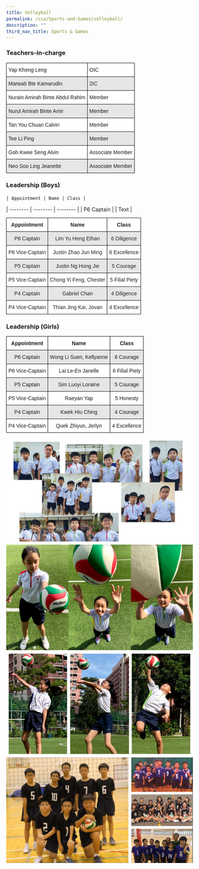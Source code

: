 ```yaml
---
title: Volleyball
permalink: /cca/Sports-and-Games/volleyball/
description: ""
third_nav_title: Sports & Games
---
```

### Teachers-in-charge
<style type="text/css">
.tg  {border-collapse:collapse;border-spacing:0;}
.tg td{border-color:black;border-style:solid;border-width:1px;font-family:Arial, sans-serif;font-size:14px;
  overflow:hidden;padding:10px 5px;word-break:normal;}
.tg th{border-color:black;border-style:solid;border-width:1px;font-family:Arial, sans-serif;font-size:14px;
  font-weight:normal;overflow:hidden;padding:10px 5px;word-break:normal;}
.tg .tg-bsu7{background-color:#E6E6E6;text-align:left;vertical-align:middle}
.tg .tg-zr06{background-color:#FFF;text-align:left;vertical-align:middle}
</style>
<table class="tg">
<thead>
  <tr>
    <th class="tg-zr06">Yap Kheng Leng</th>
    <th class="tg-zr06">OIC</th>
  </tr>
</thead>
<tbody>
  <tr>
    <td class="tg-bsu7">Marwati Bte Kamarudin</td>
    <td class="tg-bsu7">2IC</td>
  </tr>
  <tr>
    <td class="tg-zr06">Nurain Amirah Binte Abdul Rahim</td>
    <td class="tg-zr06">Member</td>
  </tr>
  <tr>
    <td class="tg-bsu7">Nurul Amirah Binte Amir</td>
    <td class="tg-bsu7">Member</td>
  </tr>
  <tr>
    <td class="tg-zr06">Tan You Chuan Calvin</td>
    <td class="tg-zr06">Member</td>
  </tr>
  <tr>
    <td class="tg-bsu7">Tee Li Ping</td>
    <td class="tg-bsu7">Member</td>
  </tr>
  <tr>
    <td class="tg-zr06">Goh Kwee Seng Alvin</td>
    <td class="tg-zr06">Associate Member</td>
  </tr>
  <tr>
    <td class="tg-bsu7">Neo Soo Ling Jeanette</td>
    <td class="tg-bsu7">Associate Member</td>
  </tr>
</tbody>
</table>



### Leadership (Boys)



	| Appointment | Name | Class |
| -------- | -------- | -------- |
| P6 Captain     |    | Text     |


<style type="text/css">
.tg  {border-collapse:collapse;border-spacing:0;}
.tg td{border-color:black;border-style:solid;border-width:1px;font-family:Arial, sans-serif;font-size:14px;
  overflow:hidden;padding:10px 5px;word-break:normal;}
.tg th{border-color:black;border-style:solid;border-width:1px;font-family:Arial, sans-serif;font-size:14px;
  font-weight:normal;overflow:hidden;padding:10px 5px;word-break:normal;}
.tg .tg-4ufn{background-color:#FFF;color:#222;font-weight:bold;text-align:center;vertical-align:top}
.tg .tg-gj5f{background-color:#E6E6E6;color:#222;text-align:center;vertical-align:middle}
.tg .tg-a3j2{background-color:#FFF;color:#222;text-align:center;vertical-align:middle}
</style>
<table class="tg">
<thead>
  <tr>
    <th class="tg-4ufn"><span style="font-weight:bold">Appointment</span></th>
    <th class="tg-4ufn"><span style="font-weight:bold">Name</span></th>
    <th class="tg-4ufn"><span style="font-weight:bold">Class</span></th>
  </tr>
</thead>
<tbody>
  <tr>
    <td class="tg-gj5f">P6 Captain</td>
    <td class="tg-gj5f">Lim Yu Heng Ethan</td>
    <td class="tg-gj5f">6 Diligence</td>
  </tr>
  <tr>
    <td class="tg-a3j2">P6 Vice-Captain</td>
    <td class="tg-a3j2">Justin Zhao Jun Ming</td>
    <td class="tg-a3j2">6 Excellence</td>
  </tr>
  <tr>
    <td class="tg-gj5f">P5 Captain</td>
    <td class="tg-gj5f">Justin Ng Hong Jie</td>
    <td class="tg-gj5f">5 Courage</td>
  </tr>
  <tr>
    <td class="tg-a3j2">P5 Vice-Captain</td>
    <td class="tg-a3j2">Chong Yi Feng, Chester</td>
    <td class="tg-a3j2">5 Filial Piety</td>
  </tr>
  <tr>
    <td class="tg-gj5f">P4 Captain</td>
    <td class="tg-gj5f">Gabriel Chan</td>
    <td class="tg-gj5f">4 Diligence</td>
  </tr>
  <tr>
    <td class="tg-a3j2">P4 Vice-Captain</td>
    <td class="tg-a3j2">Thian Jing Kai, Jovan</td>
    <td class="tg-a3j2">4 Excellence</td>
  </tr>
</tbody>
</table>

### Leadership (Girls)

<style type="text/css">
.tg  {border-collapse:collapse;border-spacing:0;}
.tg td{border-color:black;border-style:solid;border-width:1px;font-family:Arial, sans-serif;font-size:14px;
  overflow:hidden;padding:10px 5px;word-break:normal;}
.tg th{border-color:black;border-style:solid;border-width:1px;font-family:Arial, sans-serif;font-size:14px;
  font-weight:normal;overflow:hidden;padding:10px 5px;word-break:normal;}
.tg .tg-9hzb{background-color:#FFF;font-weight:bold;text-align:center;vertical-align:top}
.tg .tg-vgmr{background-color:#E6E6E6;text-align:center;vertical-align:middle}
.tg .tg-f4yw{background-color:#FFF;text-align:center;vertical-align:middle}
</style>
<table class="tg">
<thead>
  <tr>
    <th class="tg-9hzb"><span style="font-weight:bold">Appointment</span></th>
    <th class="tg-9hzb"><span style="font-weight:bold">Name</span></th>
    <th class="tg-9hzb"><span style="font-weight:bold">Class</span></th>
  </tr>
</thead>
<tbody>
  <tr>
    <td class="tg-vgmr">P6 Captain</td>
    <td class="tg-vgmr">Wong Li Suen, Kellyanne</td>
    <td class="tg-vgmr">6 Courage</td>
  </tr>
  <tr>
    <td class="tg-f4yw">P6 Vice-Captain</td>
    <td class="tg-f4yw">Lai Le-En Janelle</td>
    <td class="tg-f4yw">6 Filial Piety</td>
  </tr>
  <tr>
    <td class="tg-vgmr">P5 Captain</td>
    <td class="tg-vgmr">Sim Luoyi Loraine</td>
    <td class="tg-vgmr">5 Courage</td>
  </tr>
  <tr>
    <td class="tg-f4yw">P5 Vice-Captain</td>
    <td class="tg-f4yw">Raeyan Yap</td>
    <td class="tg-f4yw">5 Honesty</td>
  </tr>
  <tr>
    <td class="tg-vgmr">P4 Captain</td>
    <td class="tg-vgmr">Kwek Hiu Ching</td>
    <td class="tg-vgmr">4 Courage</td>
  </tr>
  <tr>
    <td class="tg-f4yw">P4 Vice-Captain</td>
    <td class="tg-f4yw">Quek Zhiyun, Jerlyn</td>
    <td class="tg-f4yw">4 Excellence</td>
  </tr>
</tbody>
</table>

![](/images/volleyball2021-01.jpg)
![](/images/volleyball2021-02-scaled.jpg)
![](/images/volleyball2021-03-scaled.jpg)
![](/images/volleyball2021-04-scaled.jpg)